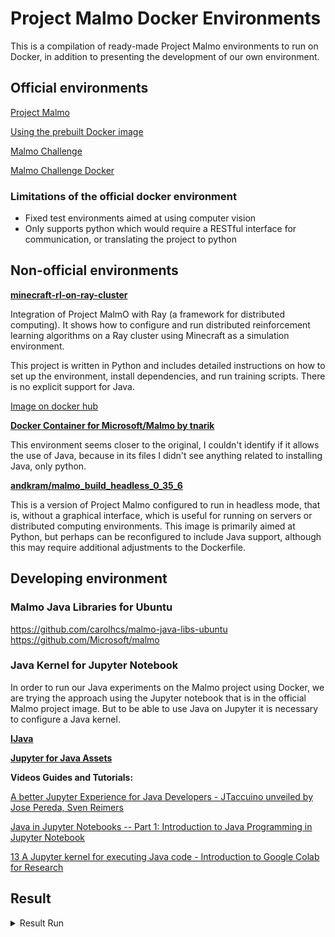 
# Project Malmo Docker Environments

This is a compilation of ready-made Project Malmo environments to run on Docker, in addition to presenting the development of our own environment.

## Official environments

[Project Malmo](https://github.com/Microsoft/malmo)

[Using the prebuilt Docker image](https://github.com/Microsoft/malmo/blob/master/scripts/python-wheel/README.md#using-the-prebuilt-docker-image)

[Malmo Challenge](https://github.com/microsoft/malmo-challenge/tree/master)

[Malmo Challenge Docker](https://github.com/Microsoft/malmo-challenge/tree/master/docker)

### Limitations of the official docker environment

- Fixed test environments aimed at using computer vision
- Only supports python which would require a RESTful interface for communication, or translating the project to python

## Non-official environments

[**minecraft-rl-on-ray-cluster**](https://github.com/tsmatz/minecraft-rl-on-ray-cluster/blob/master/Readme.md)

Integration of Project MalmO with Ray (a framework for distributed computing). It shows how to configure and run distributed reinforcement learning algorithms on a Ray cluster using Minecraft as a simulation environment.

This project is written in Python and includes detailed instructions on how to set up the environment, install dependencies, and run training scripts. There is no explicit support for Java.

[Image on docker hub](https://hub.docker.com/r/tsmatz/malmo-maze)

[**Docker Container for Microsoft/Malmo by tnarik**](https://hub.docker.com/r/tnarik/malmo)

This environment seems closer to the original, I couldn't identify if it allows the use of Java, because in its files I didn't see anything related to installing Java, only python.

[**andkram/malmo_build_headless_0_35_6**](https://hub.docker.com/r/andkram/malmo_build_headless_0_35_6)

This is a version of Project Malmo configured to run in headless mode, that is, without a graphical interface, which is useful for running on servers or distributed computing environments. This image is primarily aimed at Python, but perhaps can be reconfigured to include Java support, although this may require additional adjustments to the Dockerfile.

## Developing environment
### Malmo Java Libraries for Ubuntu
https://github.com/carolhcs/malmo-java-libs-ubuntu
https://github.com/Microsoft/malmo

### Java Kernel for Jupyter Notebook
In order to run our Java experiments on the Malmo project using Docker, we are trying the approach using the Jupyter notebook that is in the official Malmo project image. But to be able to use Java on Jupyter it is necessary to configure a Java kernel.

[**IJava**](https://github.com/SpencerPark/IJava)

[**Jupyter for Java Assets**](https://github.com/jupyter-java)

**Videos Guides and Tutorials:**

[A better Jupyter Experience for Java Developers - JTaccuino unveiled by Jose Pereda, Sven Reimers](https://www.youtube.com/watch?v=SMD5g0Fqn34&t=23s)

[Java in Jupyter Notebooks -- Part 1: Introduction to Java Programming in Jupyter Notebook](https://www.youtube.com/watch?v=UKT6t9R5RHA)

[13 A Jupyter kernel for executing Java code - Introduction to Google Colab for Research](https://www.youtube.com/watch?v=nOoXZlHmF5o&t=29s)


## Result
<details>
<summary> Result Run </summary>

I find a functional and official Docker Image with VNC [here](https://github.com/Microsoft/malmo/blob/master/scripts/python-wheel/README.md#using-the-prebuilt-docker-image)

![image](https://github.com/carolhcs/Project-Malmo-Env-Docker-Container/assets/14095834/03d6c11b-c8aa-455b-a48f-e2feed59f26c)

![image](https://github.com/carolhcs/Project-Malmo-Env-Docker-Container/assets/14095834/ac253aa2-75a4-4f88-8b04-03a0aebf82a1)


</details>

